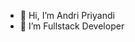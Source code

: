 - 👋 Hi, I’m Andri Priyandi
- 👀 I’m Fullstack Developer

<!---
andripriyandi/andripriyandi is a ✨ special ✨ repository because its `README.md` (this file) appears on your GitHub profile.
You can click the Preview link to take a look at your changes.
--->
